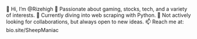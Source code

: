 👋 Hi, I’m @Rizehigh
👾 Passionate about gaming, stocks, tech, and a variety of interests.
🌱 Currently diving into web scraping with Python.
🤝 Not actively looking for collaborations, but always open to new ideas.
📫 Reach me at: bio.site/SheepManiac

<!---
Rizehigh/Rizehigh is a ✨ special ✨ repository because its `README.md` (this file) appears on your GitHub profile.
You can click the Preview link to take a look at your changes.
--->
